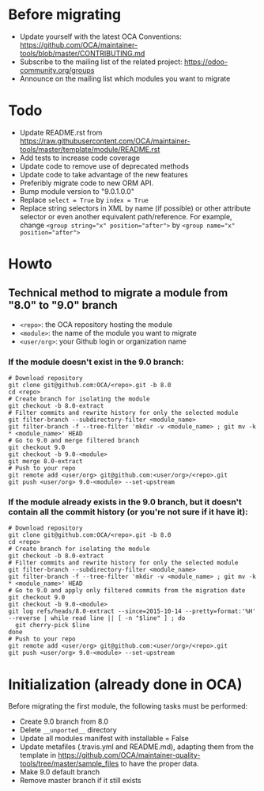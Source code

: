 # Before migrating

* Update yourself with the latest OCA Conventions: https://github.com/OCA/maintainer-tools/blob/master/CONTRIBUTING.md
* Subscribe to the mailing list of the related project: https://odoo-community.org/groups
* Announce on the mailing list which modules you want to migrate

# Todo

* Update README.rst from https://raw.githubusercontent.com/OCA/maintainer-tools/master/template/module/README.rst
* Add tests to increase code coverage
* Update code to remove use of deprecated methods
* Update code to take advantage of the new features
* Preferibly migrate code to new ORM API.
* Bump module version to "9.0.1.0.0"
* Replace `select = True` by `index = True`
* Replace string selectors in XML by name (if possible) or other attribute selector or even another equivalent path/reference. For example, change `<group string="x" position="after">` by `<group name="x" position="after">`

# Howto

## Technical method to migrate a module from "8.0" to "9.0" branch

* `<repo>`: the OCA repository hosting the module
* `<module>`: the name of the module you want to migrate
* `<user/org>`: your Github login or organization name

### If the module doesn't exist in the 9.0 branch:

```shell
# Download repository
git clone git@github.com:OCA/<repo>.git -b 8.0
cd <repo>
# Create branch for isolating the module
git checkout -b 8.0-extract
# Filter commits and rewrite history for only the selected module
git filter-branch --subdirectory-filter <module_name>
git filter-branch -f --tree-filter 'mkdir -v <module_name> ; git mv -k * <module_name>' HEAD
# Go to 9.0 and merge filtered branch
git checkout 9.0
git checkout -b 9.0-<module>
git merge 8.0-extract
# Push to your repo
git remote add <user/org> git@github.com:<user/org>/<repo>.git
git push <user/org> 9.0-<module> --set-upstream
```

### If the module already exists in the 9.0 branch, but it doesn't contain all the commit history (or you're not sure if it have it):

```shell
# Download repository
git clone git@github.com:OCA/<repo>.git -b 8.0
cd <repo>
# Create branch for isolating the module
git checkout -b 8.0-extract
# Filter commits and rewrite history for only the selected module
git filter-branch --subdirectory-filter <module_name>
git filter-branch -f --tree-filter 'mkdir -v <module_name> ; git mv -k * <module_name>' HEAD
# Go to 9.0 and apply only filtered commits from the migration date
git checkout 9.0
git checkout -b 9.0-<module>
git log refs/heads/8.0-extract --since=2015-10-14 --pretty=format:'%H' --reverse | while read line || [ -n "$line" ] ; do
  git cherry-pick $line
done
# Push to your repo
git remote add <user/org> git@github.com:<user/org>/<repo>.git
git push <user/org> 9.0-<module> --set-upstream
```

# Initialization (already done in OCA)

Before migrating the first module, the following tasks must be performed:

* Create 9.0 branch from 8.0
* Delete `__unported__` directory
* Update all modules manifest with installable = False
* Update metafiles (.travis.yml and README.md), adapting them from the template in https://github.com/OCA/maintainer-quality-tools/tree/master/sample_files to have the proper data.
* Make 9.0 default branch
* Remove master branch if it still exists